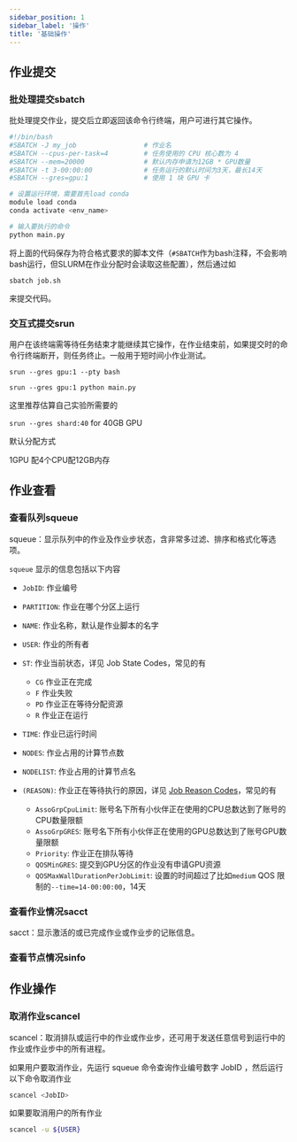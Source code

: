 ```yaml
---
sidebar_position: 1
sidebar_label: '操作'
title: '基础操作'
---
```

## 作业提交

### 批处理提交sbatch

批处理提交作业，提交后立即返回该命令行终端，用户可进行其它操作。

```bash
#!/bin/bash
#SBATCH -J my_job                 # 作业名
#SBATCH --cpus-per-task=4         # 任务使用的 CPU 核心数为 4
#SBATCH --mem=20000				  # 默认内存申请为12GB * GPU数量
#SBATCH -t 3-00:00:00             # 任务运行的默认时间为3天，最长14天
#SBATCH --gres=gpu:1              # 使用 1 块 GPU 卡

# 设置运行环境，需要首先load conda
module load conda
conda activate <env_name>

# 输入要执行的命令
python main.py
```

将上面的代码保存为符合格式要求的脚本文件（`#SBATCH`作为bash注释，不会影响bash运行，但SLURM在作业分配时会读取这些配置），然后通过如

```shell
sbatch job.sh
```

来提交代码。

### 交互式提交srun

用户在该终端需等待任务结束才能继续其它操作，在作业结束前，如果提交时的命令行终端断开，则任务终止。一般用于短时间小作业测试。

`srun --gres gpu:1 --pty bash`

`srun --gres gpu:1 python main.py`

这里推荐估算自己实验所需要的

`srun --gres shard:40` for 40GB GPU


默认分配方式

1GPU 配4个CPU配12GB内存


## 作业查看

### 查看队列squeue

squeue：显示队列中的作业及作业步状态，含非常多过滤、排序和格式化等选项。

`squeue` 显示的信息包括以下内容

- `JobID`: 作业编号
- `PARTITION`: 作业在哪个分区上运行
- `NAME`: 作业名称，默认是作业脚本的名字
- `USER`: 作业的所有者
- `ST`: 作业当前状态，详见 Job State Codes，常见的有
  - `CG` 作业正在完成
  - `F` 作业失败
  - `PD` 作业正在等待分配资源
  - `R` 作业正在运行
- `TIME`: 作业已运行时间
- `NODES`: 作业占用的计算节点数
- `NODELIST`: 作业占用的计算节点名
- `(REASON)`: 作业正在等待执行的原因，详见 [Job Reason Codes](https://slurm.schedmd.com/squeue.html#lbAF)，常见的有

  - `AssoGrpCpuLimit`: 账号名下所有小伙伴正在使用的CPU总数达到了账号的CPU数量限额
  - `AssoGrpGRES`: 账号名下所有小伙伴正在使用的GPU总数达到了账号GPU数量限额
  - `Priority`: 作业正在排队等待
  - `QOSMinGRES`: 提交到GPU分区的作业没有申请GPU资源
  - `QOSMaxWallDurationPerJobLimit`: 设置的时间超过了比如`medium` QOS 限制的`--time=14-00:00:00`，14天

### 查看作业情况sacct

sacct：显示激活的或已完成作业或作业步的记账信息。


### 查看节点情况sinfo



## 作业操作

### 取消作业scancel

scancel：取消排队或运行中的作业或作业步，还可用于发送任意信号到运行中的作业或作业步中的所有进程。

如果用户要取消作业，先运行 squeue 命令查询作业编号数字 JobID ，然后运行以下命令取消作业
```bash
scancel <JobID>
```
如果要取消用户的所有作业
```bash
scancel -u ${USER}
```
